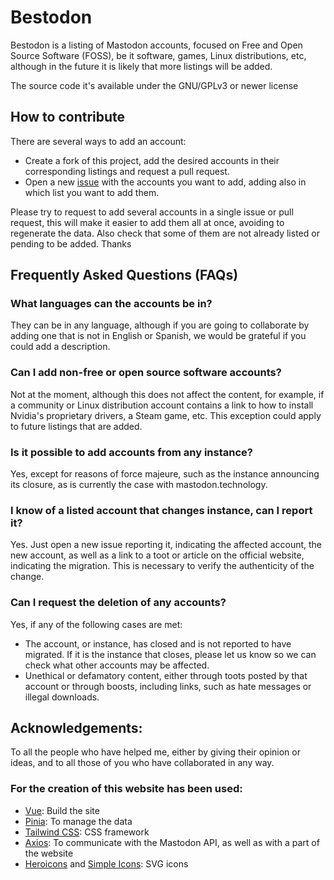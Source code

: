 # Bestodon

Bestodon is a listing of Mastodon accounts, focused on Free and Open Source Software (FOSS), be it software, games, Linux distributions, etc, although in the future it is likely that more listings will be added.

The source code it's available under the GNU/GPLv3 or newer license

## How to contribute

There are several ways to add an account:

* Create a fork of this project, add the desired accounts in their corresponding listings and request a pull request.
* Open a new [issue](https://github.com/son-link/bestodon/issues) with the accounts you want to add, adding also in which list you want to add them.

Please try to request to add several accounts in a single issue or pull request, this will make it easier to add them all at once, avoiding to regenerate the data. Also check that some of them are not already listed or pending to be added. Thanks

## Frequently Asked Questions (FAQs)

### What languages can the accounts be in?
They can be in any language, although if you are going to collaborate by adding one that is not in English or Spanish, we would be grateful if you could add a description.

### Can I add non-free or open source software accounts?

Not at the moment, although this does not affect the content, for example, if a community or Linux distribution account contains a link to how to install Nvidia's proprietary drivers, a Steam game, etc. This exception could apply to future listings that are added.

### Is it possible to add accounts from any instance?

Yes, except for reasons of force majeure, such as the instance announcing its closure, as is currently the case with mastodon.technology.

### I know of a listed account that changes instance, can I report it?

Yes. Just open a new issue reporting it, indicating the affected account, the new account, as well as a link to a toot or article on the official website, indicating the migration. This is necessary to verify the authenticity of the change.

### Can I request the deletion of any accounts?

Yes, if any of the following cases are met:

* The account, or instance, has closed and is not reported to have migrated. If it is the instance that closes, please let us know so we can check what other accounts may be affected.
* Unethical or defamatory content, either through toots posted by that account or through boosts, including links, such as hate messages or illegal downloads.

## Acknowledgements:

To all the people who have helped me, either by giving their opinion or ideas, and to all those of you who have collaborated in any way.

### For the creation of this website has been used:

* [Vue](https://vuejs.org/): Build the site
* [Pinia](https://pinia.vuejs.org/): To manage the data
* [Tailwind CSS](https://tailwindcss.com/): CSS framework
* [Axios](https://axios-http.com/): To communicate with the Mastodon API, as well as with a part of the website
* [Heroicons](https://heroicons.com/) and [Simple Icons](https://simpleicons.org/): SVG icons